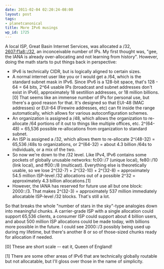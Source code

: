 ```yaml
---
date: 2011-02-04 02:20:24-08:00
layout: post
tags:
- planetcanonical
title: More IPv6 musings
wp_id: 1725
---
```

A local ISP, Great Basin Internet Services, was allocated a /32, [2607:f1a8::/32](http://whois.arin.net/rest/net/NET6-2607-F1A8-1), an inconceivable number of IPs. My first thought was, "gee, the IANA is already over-allocating and not learning from history". However, doing the math starts to put things back in perspective:

  * IPv6 is technically CIDR, but is logically aligned to certain sizes.
  * A normal internet user like you or I would get a /64, which is the standard subnet mask in IPv6. Since IPv6 is a 128-bit space, that's 128 - 64 = 64 bits, 2^64 usable IPs (broadcast and subnet addresses don't exist in IPv6), approximately 18 sextillion addresses, or 18 million billions.[0] That seems like an immense number of IPs for personal use, but there's a good reason for that. It's designed so that EUI-48 (MAC addresses) or EUI-64 (Firewire addresses, etc) can fit inside the range automatically, which allows for various autoconfiguration schemes.
  * An organization is assigned a /48, which allows the organization to re-allocate /64 portions of it out to things like multiple offices, etc. 2^(64-48) = 65,536 possible re-allocations from organization to standard subnet.
  * An ISP is assigned a /32, which allows them to re-allocate 2^(48-32) = 65,536 /48s to organizations, or 2^(64-32) = about 4.3 billion /64s to individuals, or a mix of the two.
  * So now we're down to the /32 level. Like IPv4, IPv6 contains some pockets of globally unusable networks: fc00::/7 (unique local), fe80::/10 (link local), and ff00::/8 (multicast). Everything else is theoretically usable, so we lose 2^(32-7) + 2^(32-10) + 2^(32-8) = approximately 54.5 million ISP-level /32 allocations out of a possible 2^32 = approximately 4.3 billion allocations.[1]
  * However, the IANA has reserved for future use all but one block: 2000::/3. That makes 2^(32-3) = approximately 537 million immediately allocatable ISP-level /32 blocks. That's still a lot.

So that breaks the whole "number of stars in the sky"-type analogies down into meaningful chunks. A carrier-grade ISP with a single allocation could support 65,536 clients, a consumer ISP could support about 4 billion users, and about 500 million ISP allocations could be made today, with billions more possible in the future. I could see 2000::/3 possibly being used up during my lifetime, but there's another 8 or so of those-sized chunks ready for allocation if needed.

[0] These are short scale -- eat it, Queen of England!
  
[1] There are some other areas of IPv6 that are technically globally routable but not allocatable, but I'll gloss over those in the name of simplicity.
